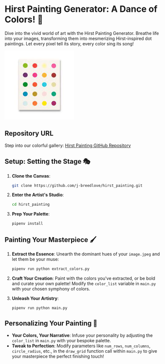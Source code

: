 
# Hirst Painting Generator: A Dance of Colors! 🎨

Dive into the vivid world of art with the Hirst Painting Generator. Breathe life into your images, transforming them into mesmerizing Hirst-inspired dot paintings. Let every pixel tell its story, every color sing its song!

![image.jpeg](image.jpeg)
## Repository URL

Step into our colorful gallery: [Hirst Painting GitHub Repository](https://github.com/j-breedlove/hirst_painting.git)

## Setup: Setting the Stage 🎭

1. **Clone the Canvas**:
   ```bash
   git clone https://github.com/j-breedlove/hirst_painting.git
   ```

2. **Enter the Artist's Studio**:
   ```bash
   cd hirst_painting
   ```

3. **Prep Your Palette**:
   ```bash
   pipenv install
   ```

## Painting Your Masterpiece 🖌️

1. **Extract the Essence**: Unearth the dominant hues of your `image.jpeg` and let them be your muse:
   ```bash
   pipenv run python extract_colors.py
   ```

2. **Craft Your Creation**: Paint with the colors you've extracted, or be bold and curate your own palette! Modify the `color_list` variable in `main.py` with your chosen symphony of colors.

3. **Unleash Your Artistry**:
   ```bash
   pipenv run python main.py
   ```

## Personalizing Your Painting 🌈

- **Your Colors, Your Narrative**: Infuse your personality by adjusting the `color_list` in `main.py` with your bespoke palette.
- **Tweak to Perfection**: Modify parameters like `num_rows`, `num_columns`, `circle_radius`, etc., in the `draw_grid` function call within `main.py` to give your masterpiece the perfect finishing touch!
